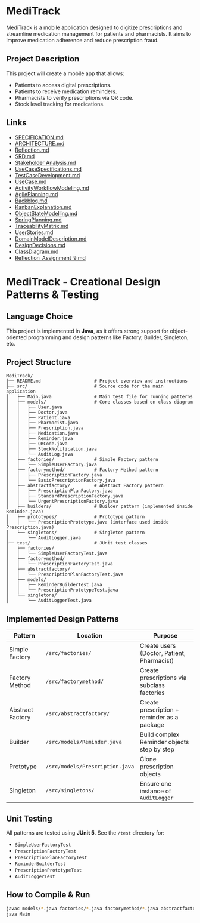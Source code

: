 # MediTrack

MediTrack is a mobile application designed to digitize prescriptions and streamline medication management for patients and pharmacists. It aims to improve medication adherence and reduce prescription fraud.

## Project Description

This project will create a mobile app that allows:

* Patients to access digital prescriptions.
* Patients to receive medication reminders.
* Pharmacists to verify prescriptions via QR code.
* Stock level tracking for medications.

## Links

* [SPECIFICATION.md](SPECIFICATION.md)
* [ARCHITECTURE.md](ARCHITECTURE.md)
* [Reflection.md](Reflection.md)
* [SRD.md](SRD.md)
* [Stakeholder Analysis.md](StakeholderAnalysis.md)
* [UseCaseSpecifications.md](UseCaseSpecifications.md)
* [TestCaseDevelopment.md](TestCaseDevelopment.md)
* [UseCase.md](UseCase.md)
* [ActivityWorkflowModeling.md](ActivityWorkflowModeling.md)
* [AgilePlanning.md](AgilePlanning.md)
* [Backblog.md](Backblog.md)
* [KanbanExplanation.md](KanbanExplanation.md)
* [ObjectStateModelling.md](ObjectStateModelling.md)
* [SpringPlanning.md](SpringPlanning.md)
* [TraceabilityMatrix.md](TraceabilityMatrix.md)
* [UserStories.md](UserStories.md)
* [DomainModelDescription.md](DomainModelDescription.md)
* [DesignDecisions.md](DesignDecisions.md)
* [ClassDiagram.md](ClassDiagram.md)
* [Reflection_Assignment_9.md](Reflection_Assignment_9.md)
  

# MediTrack - Creational Design Patterns & Testing

## Language Choice
This project is implemented in **Java**, as it offers strong support for object-oriented programming and design patterns like Factory, Builder, Singleton, etc.

## Project Structure

```plaintext
MediTrack/
├── README.md                    # Project overview and instructions
├── src/                         # Source code for the main application
│   ├── Main.java                # Main test file for running patterns
│   ├── models/                  # Core classes based on class diagram
│   │   ├── User.java
│   │   ├── Doctor.java
│   │   ├── Patient.java
│   │   ├── Pharmacist.java
│   │   ├── Prescription.java
│   │   ├── Medication.java
│   │   ├── Reminder.java
│   │   ├── QRCode.java
│   │   ├── StockNotification.java
│   │   └── AuditLog.java
│   ├── factories/               # Simple Factory pattern
│   │   └── SimpleUserFactory.java
│   ├── factorymethod/           # Factory Method pattern
│   │   ├── PrescriptionFactory.java
│   │   └── BasicPrescriptionFactory.java
│   ├── abstractfactory/         # Abstract Factory pattern
│   │   ├── PrescriptionPlanFactory.java
│   │   ├── StandardPrescriptionFactory.java
│   │   └── UrgentPrescriptionFactory.java
│   ├── builders/                # Builder pattern (implemented inside Reminder.java)
│   ├── prototypes/              # Prototype pattern
│   │   └── PrescriptionPrototype.java (interface used inside Prescription.java)
│   └── singletons/              # Singleton pattern
│       └── AuditLogger.java
├── test/                        # JUnit test classes
│   ├── factories/
│   │   └── SimpleUserFactoryTest.java
│   ├── factorymethod/
│   │   └── PrescriptionFactoryTest.java
│   ├── abstractfactory/
│   │   └── PrescriptionPlanFactoryTest.java
│   ├── models/
│   │   ├── ReminderBuilderTest.java
│   │   └── PrescriptionPrototypeTest.java
│   └── singletons/
│       └── AuditLoggerTest.java
```

## Implemented Design Patterns

| Pattern           | Location                    | Purpose                                        |
|-------------------|-----------------------------|------------------------------------------------|
| Simple Factory    | `/src/factories/`           | Create users (Doctor, Patient, Pharmacist)    |
| Factory Method    | `/src/factorymethod/`       | Create prescriptions via subclass factories   |
| Abstract Factory  | `/src/abstractfactory/`     | Create prescription + reminder as a package   |
| Builder           | `/src/models/Reminder.java` | Build complex Reminder objects step by step   |
| Prototype         | `/src/models/Prescription.java` | Clone prescription objects                 |
| Singleton         | `/src/singletons/`          | Ensure one instance of `AuditLogger`          |

## Unit Testing

All patterns are tested using **JUnit 5**. See the `/test` directory for:

- `SimpleUserFactoryTest`
- `PrescriptionFactoryTest`
- `PrescriptionPlanFactoryTest`
- `ReminderBuilderTest`
- `PrescriptionPrototypeTest`
- `AuditLoggerTest`

## How to Compile & Run

```bash
javac models/*.java factories/*.java factorymethod/*.java abstractfactory/*.java singletons/*.java prototypes/*.java Main.java
java Main

